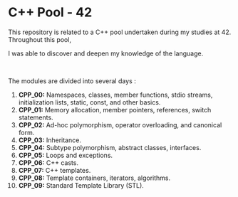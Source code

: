 # C++ Pool - 42

<p>This repository is related to a C++ pool undertaken during my studies at 42. Throughout this pool, </p>
<p>I was able to discover and deepen my knowledge of the language.</p><br>
<p>The modules are divided into several days :</p>
<ol>
  <li><strong>CPP_00:</strong> Namespaces, classes, member functions, stdio streams, initialization lists, static, const, and other basics.</li>
  <li><strong>CPP_01:</strong> Memory allocation, member pointers, references, switch statements.</li>
  <li><strong>CPP_02:</strong> Ad-hoc polymorphism, operator overloading, and canonical form.</li>
  <li><strong>CPP_03:</strong> Inheritance.</li>
  <li><strong>CPP_04:</strong> Subtype polymorphism, abstract classes, interfaces.</li>
  <li><strong>CPP_05:</strong> Loops and exceptions.</li>
  <li><strong>CPP_06:</strong> C++ casts.</li>
  <li><strong>CPP_07:</strong> C++ templates.</li>
  <li><strong>CPP_08:</strong> Template containers, iterators, algorithms.</li>
  <li><strong>CPP_09:</strong> Standard Template Library (STL).</li>
</ol>
